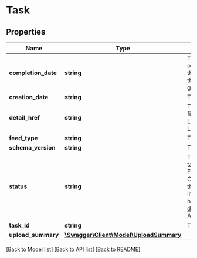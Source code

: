 # Task

## Properties
Name | Type | Description | Notes
------------ | ------------- | ------------- | -------------
**completion_date** | **string** | The timestamp when the task went into the COMPLETED or COMPLETED_WITH_ERROR state. This state means that eBay has compiled the report for the seller based on the seller&amp;rsquo;s filter criteria, and the seller can run a getResultFile call to download the report. | [optional] 
**creation_date** | **string** | The date the task was created. | [optional] 
**detail_href** | **string** | The path to the call URI used to retrieve the task. This field points to the GetOrderTask URI if the task is for LMS_ORDER_REPORT or will be null if this task is for LMS_ORDER_ACK. | [optional] 
**feed_type** | **string** | The feed type associated with the task. | [optional] 
**schema_version** | **string** | The schema version number associated with the task. | [optional] 
**status** | **string** | The enumeration value that indicates the state of the task that was submitted in the request. See FeedStatusEnum for information. The values COMPLETED and COMPLETED_WITH_ERROR indicate the Order Report file is ready to download. For implementation help, refer to &lt;a href&#x3D;&#39;https://developer.ebay.com/api-docs/sell/feed/types/api:FeedStatusEnum&#39;&gt;eBay API documentation&lt;/a&gt; | [optional] 
**task_id** | **string** | The ID of the task that was submitted in the request. | [optional] 
**upload_summary** | [**\Swagger\Client\Model\UploadSummary**](UploadSummary.md) |  | [optional] 

[[Back to Model list]](../README.md#documentation-for-models) [[Back to API list]](../README.md#documentation-for-api-endpoints) [[Back to README]](../README.md)


